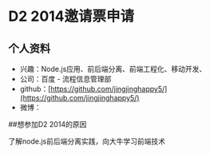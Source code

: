 ﻿# D2 2014邀请票申请
## 个人资料
- 兴趣：Node.js应用、前后端分离、前端工程化、移动开发、
- 公司：百度 - 流程信息管理部
- github：[https://github.com/jingjinghappy5/](https://github.com/jingjinghappy5/)
- 微博：[](@)

##想参加D2 2014的原因

  了解node.js前后端分离实践，向大牛学习前端技术

